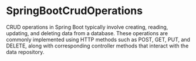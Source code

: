 # SpringBootCrudOperations
CRUD operations in Spring Boot typically involve creating, reading, updating, and deleting data from a database. These operations are commonly implemented using HTTP methods such as POST, GET, PUT, and DELETE, along with corresponding controller methods that interact with the data repository.
